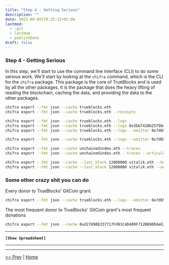 ```yaml
---
title: "Step 4 - Getting Serious"
description: ""
date: 2023-09-05T19:25:12+02:00
lastmod:
  - :git
  - lastmod
  - publishDate
draft: false
---
```


### Step 4 - Getting Serious

In this step, we'll start to use the command line interface (CLI) to do some serious work. We'll start by looking at the `chifra` command, which is the CLI for the `chifra` package. This package is the core of TrueBlocks and is used by all the other packages. It is the package that does the heavy lifting of reading the blockchain, caching the data, and providing the data to the other packages.

```bash
chifra export --fmt json --cache trueblocks.eth
chifra export --fmt json --cache trueblocks.eth --receipts
```

```bash
chifra export --fmt json --cache trueblocks.eth --logs
chifra export --fmt json --cache trueblocks.eth --logs 0x3bb7428b25f9bdad9bd2faa4c6a7a9e5d5882657e96c1d24cc41c1d6c1910a98
chifra export --fmt json --cache trueblocks.eth --logs --emitter 0x7d655c57f71464b6f83811c55d84009cd9f5221c
```

```bash
chifra export --fmt json --cache trueblocks.eth --logs --emitter 0x7d655c57f71464b6f83811c55d84009cd9f5221c --articulate
```

```bash
chifra export --fmt json --cache unchainedindex.eth --traces
chifra export --fmt json --cache unchainedindex.eth --traces --articulate
```

```bash
chifra export --fmt json --cache --last_block 12000000 vitalik.eth --balances
chifra export --fmt json --cache --last_block 12000000 vitalik.eth --accounting --statements
```

### Some other crazy shit you can do

Every donor to TrueBlocks' GitCoin grant:

```bash
chifra export --fmt json --cache trueblocks.eth --logs --emitter 0x7d655c57f71464b6f83811c55d84009cd9f5221c --articulate | jq ".data[].articulatedLog" | jq ".inputs.dest" | sort | uniq -c | sort -n
```

The most frequent donor to TrueBlocks' GitCoin grant's most frequent donations

```bash
chifra export --fmt json --cache 0xd27d90b337717Fd91C4D409F712B890D4eE2FdD6 --logs --emitter 0x7d655c57f71464b6f83811c55d84009cd9f5221c --articulate | jq ".data[].articulatedLog" | jq ".inputs.dest" | sort | uniq -c | sort -n
```

---
**`[Show Spreadsheet]`**

---

---
[<< Prev](/tutorials/step3) | [Home](/tutorials/)
